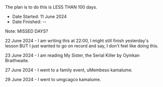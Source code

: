 The plan is to do this is LESS THAN 100 days. 
- Date Started: 11 June 2024
- Date Finished: --

Note: MISSED DAYS?

22 June 2024 - I am writing this at 22:00, I might still finish yesterday's lesson BUT I just wanted to go on record and say, I don't feel like doing this.

23 June 2024 - I am reading My Sister, the Serial Killer by Oyinkan Braithwaite.

27 June 2024 - I went to a family event, uMembeso kamalume.

29 June 2024 - I went to umgcagco kamalume.
